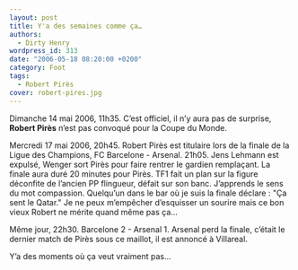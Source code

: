 ```yaml
---
layout: post
title: Y'a des semaines comme ça…
authors:
  - Dirty Henry
wordpress_id: 313
date: "2006-05-18 08:20:00 +0200"
category: Foot
tags:
  - Robert Pirès
cover: robert-pires.jpg
---
```


Dimanche 14 mai 2006, 11h35. C’est officiel, il n’y aura pas de surprise,
**Robert Pirès** n’est pas convoqué pour la Coupe du Monde.

Mercredi 17 mai 2006, 20h45. Robert Pirès est titulaire lors de la finale de la
Ligue des Champions, FC Barcelone - Arsenal. 21h05. Jens Lehmann est expulsé,
Wenger sort Pirès pour faire rentrer le gardien remplaçant. La finale aura duré
20 minutes pour Pirès. TF1 fait un plan sur la figure déconfite de l’ancien PP
flingueur, défait sur son banc. J’apprends le sens du mot compassion. Quelqu’un
dans le bar où je suis la finale déclare : "Ça sent le Qatar." Je ne peux
m’empêcher d’esquisser un sourire mais ce bon vieux Robert ne mérite quand même
pas ça…

Même jour, 22h30. Barcelone 2 - Arsenal 1. Arsenal perd la finale, c’était le
dernier match de Pirès sous ce maillot, il est annoncé à Villareal.

Y’a des moments où ça veut vraiment pas…
